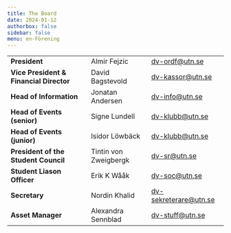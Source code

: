 ```yaml
---
title: The Board
date: 2024-01-12
authorbox: false
sidebar: false
menu: en-Förening
---
```


|    |   |   | 
|---|---|---|
| **President** | Almir Fejzic  | dv-ordf@utn.se  | 
| **Vice President & Financial Director** | David Bagstevold  | dv-kassor@utn.se  |
| **Head of Information** | Jonatan Andersen | dv-info@utn.se |
| **Head of Events (senior)** | Signe Lundell | dv-klubb@utn.se |
| **Head of Events (junior)** | Isidor Löwbäck | dv-klubb@utn.se |
| **President of the Student Council** | Tintin von Zweigbergk | dv-sr@utn.se | 
| **Student Liason Officer** | Erik K Wååk | dv-soc@utn.se  |
| **Secretary** | Nordin Khalid | dv-sekreterare@utn.se |
| **Asset Manager** | Alexandra Sennblad | dv-stuff@utn.se |
